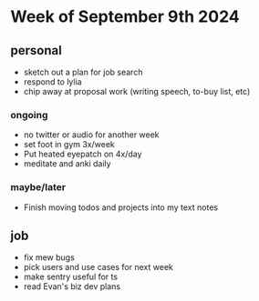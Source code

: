 # Week of September 9th 2024

## personal
- sketch out a plan for job search 
- respond to lylia
- chip away at proposal work (writing speech, to-buy list, etc) 

### ongoing
- no twitter or audio for another week
- set foot in gym 3x/week
- Put heated eyepatch on 4x/day
- meditate and anki daily

### maybe/later
- Finish moving todos and projects into my text notes

## job
- fix mew bugs  
- pick users and use cases for next week
- make sentry useful for ts
- read Evan's biz dev plans 

